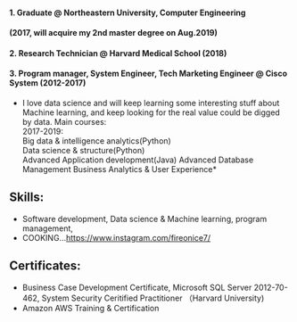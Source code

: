 #### 1. Graduate @ Northeastern University, Computer Engineering  
#### (2017, will acquire my 2nd master degree on Aug.2019)  
#### 2. Research Technician @ Harvard Medical School (2018)  
#### 3. Program manager, System Engineer, Tech Marketing Engineer @ Cisco System (2012-2017)  

*  I love data science and will keep learning some interesting stuff about Machine learning, and keep looking for the real value could be digged by data. Main courses:  
2017-2019:  
            Big data & intelligence analytics(Python)  
            Data science & structure(Python)  
            Advanced Application development(Java)
            Advanced Database Management
            Business Analytics & User Experience*
## Skills:  
*  Software development, Data science & Machine learning, program management,
*  COOKING...https://www.instagram.com/fireonice7/
## Certificates:  
*  Business Case Development Certificate, Microsoft SQL Server 2012-70-462, System Security Ceritified Practitioner （Harvard University)  
*  Amazon AWS Training & Certification
